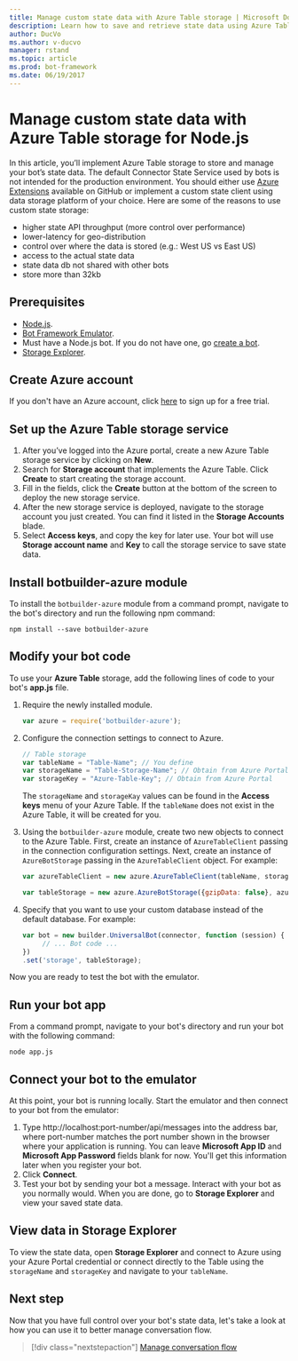 ```yaml
---
title: Manage custom state data with Azure Table storage | Microsoft Docs
description: Learn how to save and retrieve state data using Azure Table storage with the Bot Builder SDK for Node.js.
author: DucVo
ms.author: v-ducvo
manager: rstand
ms.topic: article
ms.prod: bot-framework
ms.date: 06/19/2017
---
```


# Manage custom state data with Azure Table storage for Node.js

In this article, you’ll implement Azure Table storage to store and manage your bot’s state data. The default Connector State Service used by bots is not intended for the production environment. You should either use [Azure Extensions](https://www.npmjs.com/package/botbuilder-azure) available on GitHub or implement a custom state client using data storage platform of your choice. Here are some of the reasons to use custom state storage:

- higher state API throughput (more control over performance)
- lower-latency for geo-distribution
- control over where the data is stored (e.g.: West US vs East US)
- access to the actual state data
- state data db not shared with other bots
- store more than 32kb

## Prerequisites

- [Node.js](https://nodejs.org/en/).
- [Bot Framework Emulator](~/debug-bots-emulator.md).
- Must have a Node.js bot. If you do not have one, go [create a bot](bot-builder-nodejs-quickstart.md). 
- [Storage Explorer](http://storageexplorer.com/).

## Create Azure account
If you don't have an Azure account, click [here](https://azure.microsoft.com/en-us/free/) to sign up for a free trial.

## Set up the Azure Table storage service
1. After you’ve logged into the Azure portal, create a new Azure Table storage service by clicking on **New**. 
2. Search for **Storage account** that implements the Azure Table. Click **Create** to start creating the storage account. 
3. Fill in the fields, click the **Create** button at the bottom of the screen to deploy the new storage service. 
4. After the new storage service is deployed, navigate to the storage account you just created. You can find it listed in the **Storage Accounts** blade.
4. Select **Access keys**, and copy the key for later use. Your bot will use **Storage account name** and **Key** to call the storage service to save state data.

## Install botbuilder-azure module

To install the `botbuilder-azure` module from a command prompt, navigate to the bot's directory and run the following npm command:

```nodejs
npm install --save botbuilder-azure
```

## Modify your bot code

To use your **Azure Table** storage, add the following lines of code to your bot's **app.js** file.

1. Require the newly installed module.

   ```javascript
   var azure = require('botbuilder-azure'); 
   ```

2. Configure the connection settings to connect to Azure.
   ```javascript
   // Table storage
   var tableName = "Table-Name"; // You define
   var storageName = "Table-Storage-Name"; // Obtain from Azure Portal
   var storageKey = "Azure-Table-Key"; // Obtain from Azure Portal
   ```
   The `storageName` and `storageKay` values can be found in the **Access keys** menu of your Azure Table. If the `tableName` does not exist in the Azure Table, it will be created for you.

3. Using the `botbuilder-azure` module, create two new objects to connect to the Azure Table. First, create an instance of `AzureTableClient` passing in the connection configuration settings. Next, create an instance of `AzureBotStorage` passing in the `AzureTableClient` object. For example:

   ```javascript
   var azureTableClient = new azure.AzureTableClient(tableName, storageName, storageKey);

   var tableStorage = new azure.AzureBotStorage({gzipData: false}, azureTableClient);
   ```

4. Specify that you want to use your custom database instead of the default database. For example:

   ```javascript
   var bot = new builder.UniversalBot(connector, function (session) {
        // ... Bot code ...
   })
   .set('storage', tableStorage);
   ```

Now you are ready to test the bot with the emulator.

## Run your bot app

From a command prompt, navigate to your bot's directory and run your bot with the following command:

```nodejs
node app.js
```

## Connect your bot to the emulator

At this point, your bot is running locally. Start the emulator and then connect to your bot from the emulator:

1. Type http://localhost:port-number/api/messages into the address bar, where port-number matches the port number shown in the browser where your application is running. You can leave **Microsoft App ID** and **Microsoft App Password** fields blank for now. You'll get this information later when you register your bot.
2. Click **Connect**.
3. Test your bot by sending your bot a message. Interact with your bot as you normally would. When you are done, go to **Storage Explorer** and view your saved state data.

## View data in Storage Explorer

To view the state data, open **Storage Explorer** and connect to Azure using your Azure Portal credential or connect directly to the Table using the `storageName` and `storageKey` and navigate to your `tableName`. 

## Next step

Now that you have full control over your bot's state data, let's take a look at how you can use it to better manage conversation flow.

> [!div class="nextstepaction"]
> [Manage conversation flow](bot-builder-nodejs-dialog-manage-conversation-flow.md)